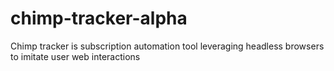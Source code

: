 # chimp-tracker-alpha
Chimp tracker is subscription automation tool leveraging headless browsers to imitate user web interactions 
